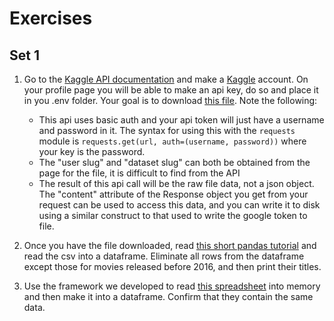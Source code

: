 # Exercises

## Set 1

1. Go to the [Kaggle API documentation](https://github.com/Kaggle/kaggle-api/blob/main/docs/KaggleApi.md)
and make a [Kaggle](https://www.kaggle.com) account. On your profile page you will be able to make an api
key, do so and place it in you .env folder. Your goal is to download [this file](https://www.kaggle.com/datasets/towhid121/netflix-life-impact-dataset-nlid).
Note the following:
    - This api uses basic auth and your api token will just have a username and password in it. The syntax for using this with the `requests` module is `requests.get(url, auth=(username, password))` where your key is the
    password.
    - The "user slug" and "dataset slug" can both be obtained from the page for the file, it is difficult to find
    from the API
    - The result of this api call will be the raw file data, not a json object. The "content" attribute of the Response object you get from your request can be used to access this data, and you can write it to disk
    using a similar construct to that used to write the google token to file.

2. Once you have the file downloaded, read [this short pandas tutorial](https://pandas.pydata.org/docs/user_guide/10min.html) and read the csv into a dataframe. Eliminate all rows from the dataframe except
those for movies released before 2016, and then print their titles.

3. Use the framework we developed to read [this spreadsheet](https://docs.google.com/spreadsheets/d/1dpW9eEg7dduk_7ztguU7NYbtqp44KiLgY_4zvHGBsTg/edit?gid=1902408398#gid=1902408398) into memory and then
make it into a dataframe. Confirm that they contain the same data.